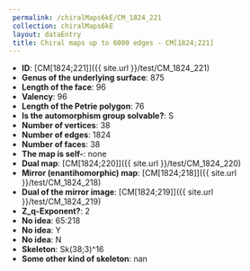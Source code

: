 ```yaml
--- 
 permalink: /chiralMaps6kE/CM_1824_221 
 collection: chiralMaps6kE
 layout: dataEntry
 title: Chiral maps up to 6000 edges - CM[1824;221]
---
```


- **ID**: [CM[1824;221]]({{ site.url }}/test/CM_1824_221)
- **Genus of the underlying surface**: 875
- **Length of the face**: 96
- **Valency**: 96
- **Length of the Petrie polygon**: 76
- **Is the automorphism group solvable?**: S
- **Number of vertices**: 38
- **Number of edges**: 1824
- **Number of faces**: 38
- **The map is self-**: none
- **Dual map**: [CM[1824;220]]({{ site.url }}/test/CM_1824_220)
- **Mirror (enantihomorphic) map**: [CM[1824;218]]({{ site.url }}/test/CM_1824_218)
- **Dual of the mirror image**: [CM[1824;219]]({{ site.url }}/test/CM_1824_219)
- **Z_q-Exponent?**: 2
- **No idea**:  65:218
- **No idea**: Y
- **No idea**: N
- **Skeleton**: Sk(38;3)^16
- **Some other kind of skeleton**: nan
